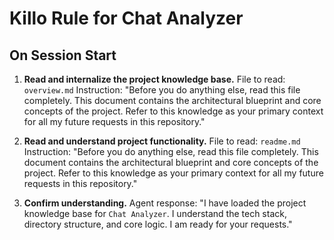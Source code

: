 # Killo Rule for Chat Analyzer

## On Session Start

1.  **Read and internalize the project knowledge base.**
    File to read: `overview.md`
    Instruction: "Before you do anything else, read this file completely. This document contains the architectural blueprint and core concepts of the project. Refer to this knowledge as your primary context for all my future requests in this repository."

2.  **Read and understand project functionality.**
    File to read: `readme.md`
    Instruction: "Before you do anything else, read this file completely. This document contains the architectural blueprint and core concepts of the project. Refer to this knowledge as your primary context for all my future requests in this repository."

2.  **Confirm understanding.**
    Agent response: "I have loaded the project knowledge base for `Chat Analyzer`. I understand the tech stack, directory structure, and core logic. I am ready for your requests."